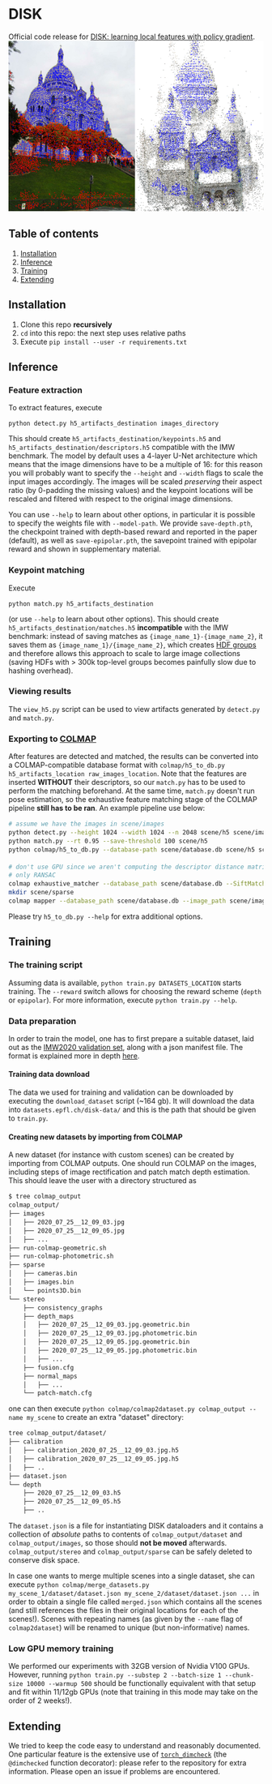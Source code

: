 # DISK
Official code release for [DISK: learning local features with policy gradient](https://arxiv.org/abs/2006.13566).
![Teaser image](teaser.png)

## Table of contents
1. [Installation](#installation)
2. [Inference](#inference)
3. [Training](#training)
4. [Extending](#extending)

## Installation
1. Clone this repo **recursively**
2. `cd` into this repo: the next step uses relative paths
3. Execute `pip install --user -r requirements.txt`

## Inference
### Feature extraction
To extract features, execute
```
python detect.py h5_artifacts_destination images_directory
```
This should create `h5_artifacts_destination/keypoints.h5`
and `h5_artifacts_destination/descriptors.h5` compatible with the IMW benchmark.
The model by default uses a 4-layer U-Net architecture which means that the image
dimensions have to be a multiple of 16: for this reason you will probably want to
specify the `--height` and `--width` flags to scale the input images accordingly.
The images will be scaled *preserving* their aspect ratio (by 0-padding the missing
values) and the keypoint locations will be rescaled and filtered with respect to
the original image dimensions.

You can use `--help` to learn about other options, in particular it is possible
to specify the weights file with `--model-path`. We provide `save-depth.pth`, the
checkpoint trained with depth-based reward and reported in the paper (default), as
well as `save-epipolar.pth`, the savepoint trained with epipolar reward and shown in
supplementary material.

### Keypoint matching
Execute
```
python match.py h5_artifacts_destination
```
(or use `--help` to learn about other options). This should create `h5_artifacts_destination/matches.h5`
**incompatible** with the IMW benchmark: instead of saving matches as `{image_name_1}-{image_name_2}`, it
saves them as `{image_name_1}/{image_name_2}`, which creates [HDF groups](https://docs.h5py.org/en/stable/high/group.html#creating-groups)
and therefore allows this approach to scale to large image collections (saving HDFs with > 300k top-level groups
becomes painfully slow due to hashing overhead).

### Viewing results
The `view_h5.py` script can be used to view artifacts generated by `detect.py` and `match.py`.

### Exporting to [COLMAP](colmap.github.io/)
After features are detected and matched, the results can be converted into a COLMAP-compatible database format with `colmap/h5_to_db.py h5_artifacts_location raw_images_location`. Note that the features are inserted **WITHOUT** their descriptors, so our `match.py` has to be used to perform the matching beforehand. At the same time, `match.py` doesn't run pose estimation, so the exhaustive feature matching stage of the COLMAP pipeline **still has to be ran**. An example pipeline use below:
```bash
# assume we have the images in scene/images
python detect.py --height 1024 --width 1024 --n 2048 scene/h5 scene/images
python match.py --rt 0.95 --save-threshold 100 scene/h5
python colmap/h5_to_db.py --database-path scene/database.db scene/h5 scene/images

# don't use GPU since we aren't computing the descriptor distance matrices anyway,
# only RANSAC
colmap exhaustive_matcher --database_path scene/database.db --SiftMatching.use_gpu 0
mkdir scene/sparse
colmap mapper --database_path scene/database.db --image_path scene/images --output_path scene/sparse
```

Please try `h5_to_db.py --help` for extra additional options.

## Training
### The training script
Assuming data is available, `python train.py DATASETS_LOCATION` starts training. The `--reward` switch allows for choosing the reward scheme (`depth` or `epipolar`). For more information, execute `python train.py --help`.

### Data preparation
In order to train the model, one has to first prepare a suitable dataset, laid out as the [IMW2020 validation set](https://vision.uvic.ca/image-matching-challenge/data/), along with a json manifest file. The format is explained more in depth [here](https://github.com/jatentaki/disk/blob/release/disk/data/disk_dataset.py). 

#### Training data download
The data we used for training and validation can be downloaded by executing the `download_dataset` script (~164 gb). It will download the data into `datasets.epfl.ch/disk-data/` and this is the path that should be given to `train.py`.

#### Creating new datasets by importing from COLMAP
A new dataset (for instance with custom scenes) can be created by importing from COLMAP outputs. One should run COLMAP on the images, including steps of image rectification and patch match depth estimation. This should leave the user with a directory structured as
```bash
$ tree colmap_output
colmap_output/
├── images
│   ├── 2020_07_25__12_09_03.jpg
│   ├── 2020_07_25__12_09_05.jpg
│   ├── ...
├── run-colmap-geometric.sh
├── run-colmap-photometric.sh
├── sparse
│   ├── cameras.bin
│   ├── images.bin
│   └── points3D.bin
└── stereo
    ├── consistency_graphs
    ├── depth_maps
    │   ├── 2020_07_25__12_09_03.jpg.geometric.bin
    │   ├── 2020_07_25__12_09_03.jpg.photometric.bin
    │   ├── 2020_07_25__12_09_05.jpg.geometric.bin
    │   ├── 2020_07_25__12_09_05.jpg.photometric.bin
    │   ├── ...
    ├── fusion.cfg
    ├── normal_maps
    │   ├── ...
    └── patch-match.cfg
```

one can then execute `python colmap/colmap2dataset.py colmap_output --name my_scene` to create an extra "dataset" directory:

```bash
tree colmap_output/dataset/
├── calibration
│   ├── calibration_2020_07_25__12_09_03.jpg.h5
│   ├── calibration_2020_07_25__12_09_05.jpg.h5
│   ├── ..
├── dataset.json
└── depth
    ├── 2020_07_25__12_09_03.h5
    ├── 2020_07_25__12_09_05.h5
    ├── ..
```
The `dataset.json` is a file for instantiating DISK dataloaders and it contains a collection of *absolute* paths to contents of `colmap_output/dataset` and `colmap_output/images`, so those should **not be moved** afterwards. `colmap_output/stereo` and `colmap_output/sparse` can be safely deleted to conserve disk space.

In case one wants to merge multiple scenes into a single dataset, she can execute `python colmap/merge_datasets.py my_scene_1/dataset/dataset.json my_scene_2/dataset/dataset.json ...` in order to obtain a single file called `merged.json` which contains all the scenes (and still references the files in their original locations for each of the scenes!). Scenes with repeating names (as given by the `--name` flag of `colmap2dataset`) will be renamed to unique (but non-informative) names.

### Low GPU memory training
We performed our experiments with 32GB version of Nvidia V100 GPUs. However, running `python train.py --substep 2 --batch-size 1 --chunk-size 10000 --warmup 500` should be functionally equivalent with that setup and fit within 11/12gb GPUs (note that training in this mode may take on the order of 2 weeks!).

## Extending
We tried to keep the code easy to understand and reasonably documented. One particular feature is the extensive use of [`torch_dimcheck`](https://github.com/jatentaki/torch-dimcheck) (the `@dimchecked` function decorator): please refer to the repository for extra information. Please open an issue if problems are encountered.
